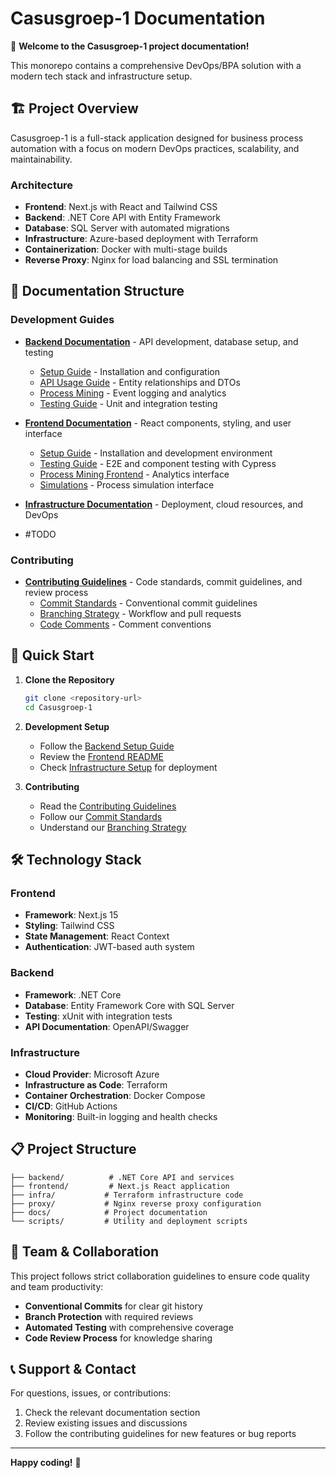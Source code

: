 # Casusgroep-1 Documentation

🤖 **Welcome to the Casusgroep-1 project documentation!**

This monorepo contains a comprehensive DevOps/BPA solution with a modern tech stack and infrastructure setup.

## 🏗️ Project Overview

Casusgroep-1 is a full-stack application designed for business process automation with a focus on modern DevOps practices, scalability, and maintainability.

### Architecture

- **Frontend**: Next.js with React and Tailwind CSS
- **Backend**: .NET Core API with Entity Framework
- **Database**: SQL Server with automated migrations
- **Infrastructure**: Azure-based deployment with Terraform
- **Containerization**: Docker with multi-stage builds
- **Reverse Proxy**: Nginx for load balancing and SSL termination

## 📖 Documentation Structure

### Development Guides

- **[Backend Documentation](./backend/README.md)** - API development, database setup, and testing

  - [Setup Guide](./backend/setup/getting-started.md) - Installation and configuration
  - [API Usage Guide](./backend/api-usage/README.md) - Entity relationships and DTOs
  - [Process Mining](./backend/process-mining/README.md) - Event logging and analytics
  - [Testing Guide](./backend/test/README.md) - Unit and integration testing

- **[Frontend Documentation](./frontend/README.md)** - React components, styling, and user interface

  - [Setup Guide](./frontend/setup/getting-started.md) - Installation and development environment
  - [Testing Guide](./frontend/test/README.md) - E2E and component testing with Cypress
  - [Process Mining Frontend](./frontend/proces-mining/process-mining-frontend.md) - Analytics interface
  - [Simulations](./frontend/simulations/README.md) - Process simulation interface

- **[Infrastructure Documentation](./infra/README.md)** - Deployment, cloud resources, and DevOps
- #TODO

### Contributing

- **[Contributing Guidelines](./contributing/README.md)** - Code standards, commit guidelines, and review process
  - [Commit Standards](./contributing/commits.md) - Conventional commit guidelines
  - [Branching Strategy](./contributing/branching.md) - Workflow and pull requests
  - [Code Comments](./contributing/comments.md) - Comment conventions

## 🚀 Quick Start

1. **Clone the Repository**

   ```bash
   git clone <repository-url>
   cd Casusgroep-1
   ```

2. **Development Setup**

   - Follow the [Backend Setup Guide](./backend/setup/getting-started.md)
   - Review the [Frontend README](./frontend/README.md)
   - Check [Infrastructure Setup](./infra/README.md) for deployment

3. **Contributing**
   - Read the [Contributing Guidelines](./contributing/README.md)
   - Follow our [Commit Standards](./contributing/commits.md)
   - Understand our [Branching Strategy](./contributing/branching.md)

## 🛠️ Technology Stack

### Frontend

- **Framework**: Next.js 15
- **Styling**: Tailwind CSS
- **State Management**: React Context
- **Authentication**: JWT-based auth system

### Backend

- **Framework**: .NET Core
- **Database**: Entity Framework Core with SQL Server
- **Testing**: xUnit with integration tests
- **API Documentation**: OpenAPI/Swagger

### Infrastructure

- **Cloud Provider**: Microsoft Azure
- **Infrastructure as Code**: Terraform
- **Container Orchestration**: Docker Compose
- **CI/CD**: GitHub Actions
- **Monitoring**: Built-in logging and health checks

## 📋 Project Structure

```plaintext
├── backend/          # .NET Core API and services
├── frontend/         # Next.js React application
├── infra/           # Terraform infrastructure code
├── proxy/           # Nginx reverse proxy configuration
├── docs/            # Project documentation
└── scripts/         # Utility and deployment scripts
```

## 🤝 Team & Collaboration

This project follows strict collaboration guidelines to ensure code quality and team productivity:

- **Conventional Commits** for clear git history
- **Branch Protection** with required reviews
- **Automated Testing** with comprehensive coverage
- **Code Review Process** for knowledge sharing

## 📞 Support & Contact

For questions, issues, or contributions:

1. Check the relevant documentation section
2. Review existing issues and discussions
3. Follow the contributing guidelines for new features or bug reports

---

**Happy coding!** 🚀
